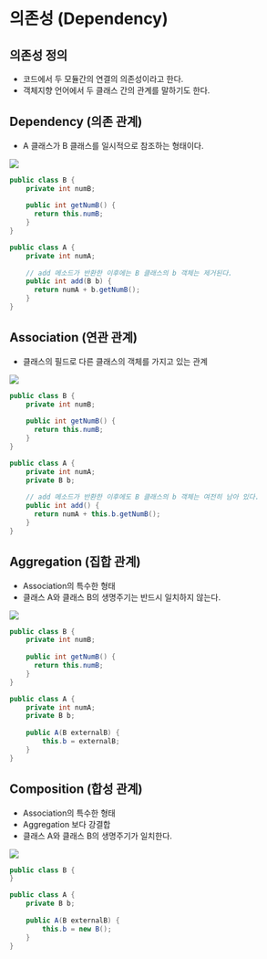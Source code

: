 # 의존성 (Dependency)
## 의존성 정의
- 코드에서 두 모듈간의 연결의 의존성이라고 한다.
- 객체지향 언어에서 두 클래스 간의 관계를 말하기도 한다.

## Dependency (의존 관계)
- A 클래스가 B 클래스를 일시적으로 참조하는 형태이다.

![](https://velog.velcdn.com/images/songs4805/post/4f847165-2b67-4cff-af20-7631f770d46e/image.png)


```java
public class B {
    private int numB;
    
    public int getNumB() {
      return this.numB;
    }
}

public class A {
    private int numA;
    
    // add 메소드가 반환한 이후에는 B 클래스의 b 객체는 제거된다. 
    public int add(B b) {
      return numA + b.getNumB();
    }
}
```

## Association (연관 관계)
- 클래스의 필드로 다른 클래스의 객체를 가지고 있는 관계

![](https://velog.velcdn.com/images/songs4805/post/064b0947-b6f6-4fa0-9bb3-ce9a597c41c4/image.png)

```java
public class B {
    private int numB;
    
    public int getNumB() {
      return this.numB;
    }
}

public class A {
    private int numA;
    private B b;
    
    // add 메소드가 반환한 이후에도 B 클래스의 b 객체는 여전히 남아 있다.
    public int add() {
      return numA + this.b.getNumB();
    }
}
```

## Aggregation (집합 관계)
- Association의 특수한 형태
- 클래스 A와 클래스 B의 생명주기는 반드시 일치하지 않는다.

![](https://velog.velcdn.com/images/songs4805/post/bd420827-a20b-422c-8310-bed1a0de23df/image.png)

```java
public class B {
    private int numB;
    
    public int getNumB() {
      return this.numB;
    }
}

public class A {
    private int numA;
    private B b;
    
    public A(B externalB) {
        this.b = externalB;
    }
}
```

## Composition (합성 관계)
- Association의 특수한 형태
- Aggregation 보다 강결합
- 클래스 A와 클래스 B의 생명주기가 일치한다.

![](https://velog.velcdn.com/images/songs4805/post/6e469765-9008-472c-89a1-08b7c35acf9d/image.png)

```java
public class B {
}

public class A {
    private B b;
    
    public A(B externalB) {
        this.b = new B();
    }
}
```